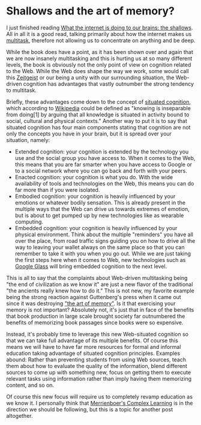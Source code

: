 # Shallows and the art of memory?

I just finished reading [What the internet is doing to our brains: the shallows](http://www.amazon.com/The-Shallows-Internet-Doing-Brains/dp/0393339750). All in all it is a good read, talking primarily about how the internet makes us [multitask](http://en.wikipedia.org/wiki/Human_multitasking), therefore not allowing us to concentrate on anything and be deep.

While the book does have a point, as it has been shown over and again that we are now insanely multitasking and this is hurting us at so many different levels, the book is obviously not the only point of view on cognition related to the Web. While the Web does shape the way we work, some would call this [Zeitgeist](http://en.wikipedia.org/wiki/Zeitgeist) or our being a unity with our surrounding situation, the Web-driven cognition has advantages that vastly outnumber the strong tendency to multitask.

Briefly, these advantages come down to the concept of [situated cognition](http://en.wikipedia.org/wiki/Situated_cognition), which according to [Wikipedia](http://en.wikipedia.org/wiki/Situated_cognition) could be defined as "knowing is inseparable from doing[1] by arguing that all knowledge is situated in activity bound to social, cultural and physical contexts." Another way to put it is to say that situated cognition has four main components stating that cognition are not only the concepts you have in your brain, but it is spread over your situation, namely:

* Extended cognition: your cognition is extended by the technology you use and the social group you have access to. When it comes to the Web, this means that you are far smarter when you have access to Google or to a social network where you can go back and forth with your peers.
* Enacted cognition: your cognition is what you do. With the wide availability of tools and technologies on the Web, this means you can do far more than if you were isolated.
* Embodied cognition: your cognition is heavily influenced by your emotions or whatever bodily sensation. This is already present in the multiple ways that the Web can drive us towards extremes of emotion, but is about to get pumped up by new technologies like as wearable computing.
* Embedded cognition: your cognition is heavily influenced by your physical environment. Think about the multiple "reminders" you have all over the place, from road traffic signs guiding you on how to drive all the way to leaving your wallet always on the same place so that you can remember to take it with you when you go out. While we are just taking the first steps here when it comes to Web, new technologies such as [Google Glass]() will bring embedded cognition to the next level.

This is all to say that the complaints about Web-driven multitasking being "the end of civilization as we know it" are just a new flavor of the traditional "the ancients really knew how to do it." This is not new, my favorite example being the strong reaction against Guttenberg's press when it came out since it was destroying ["the art of memory"](http://www.amazon.com/The-Art-Of-Memory-ebook/dp/B005TKD6UC/ref=tmm_kin_title_0). Is it that exercising your memory is not important? Absolutely not, it's just that in face of the benefits that book production in large scale brought society far outnumbered the benefits of memorizing book passages since books were so expensive.

Instead, it's probably time to leverage this new Web-situated cognition so that we can take full advantage of its multiple benefits. Of course this means we will have to have far more resources for formal and informal education taking advantage of situated cognition principles. Examples abound: Rather than preventing students from using Web sources, teach them about how to evaluate the quality of the information, blend different sources to come up with something new, focus on getting them to execute relevant tasks using information rather than imply having them memorizing content, and so on.

Of course this new focus will require us to completely revamp education as we know it. I personally think that [Merrienboer's Complex Learning]() is in the direction we should be following, but this is a topic for another post altogether.